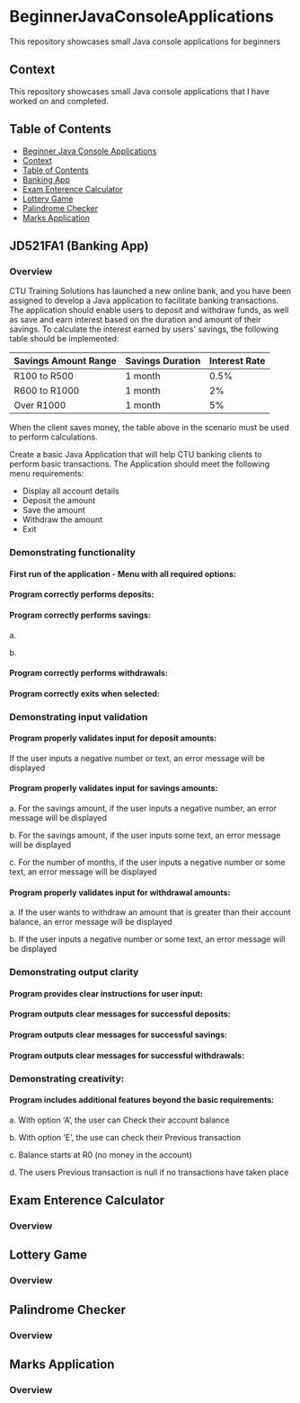 # BeginnerJavaConsoleApplications
This repository showcases small Java console applications for beginners

## Context
This repository showcases small Java console applications that I have worked on and completed.

## Table of Contents
- [Beginner Java Console Applications](#beginnerjavaconsoleapplications)
- [Context](#context)
- [Table of Contents](#table-of-contents)
- [Banking App](#jd521fa1-banking-app)
- [Exam Enterence Calculator](#exam-enterence-calculator)
- [Lottery Game](#lottery-game)
- [Palindrome Checker](#palindrome-checker)
- [Marks Application](#marks-application)



## JD521FA1 (Banking App)
### Overview
CTU Training Solutions has launched a new online bank, and you have been assigned to develop a Java application to facilitate banking transactions. The application should enable users to deposit and withdraw funds, as well as save and earn interest based on the duration and amount of their savings. 
To calculate the interest earned by users' savings, the following table should be implemented: 

| Savings Amount Range | Savings Duration | Interest Rate |
|----------------------|------------------|---------------|
| R100 to R500         | 1 month          | 0.5%          |
| R600 to R1000        | 1 month          | 2%            |
| Over R1000           | 1 month          | 5%            |

When the client saves money, the table above in the scenario must be used to perform calculations.


Create a basic Java Application that will help CTU banking clients to perform basic transactions. The Application should meet the following menu requirements: 
- Display all account details
- Deposit the amount
- Save the amount
- Withdraw the amount
- Exit

### Demonstrating functionality
#### First run of the application - Menu with all required options:


#### Program correctly performs deposits:


#### Program correctly performs savings:
a. 


b. 


#### Program correctly performs withdrawals:


#### Program correctly exits when selected:



### Demonstrating input validation
#### Program properly validates input for deposit amounts:
If the user inputs a negative number or text, an error message will be displayed



#### Program properly validates input for savings amounts:
a. For the savings amount, if the user inputs a negative number, an error message will be displayed


b. For the savings amount, if the user inputs some text, an error message will be displayed


c. For the number of months, if the user inputs a negative number or some text, an error message will be displayed


#### Program properly validates input for withdrawal amounts:
a. If the user wants to withdraw an amount that is greater than their account balance, an error message will be displayed


b. If the user inputs a negative number or some text, an error message will be displayed

### Demonstrating output clarity
#### Program provides clear instructions for user input:


#### Program outputs clear messages for successful deposits:


#### Program outputs clear messages for successful savings:


#### Program outputs clear messages for successful withdrawals:


### Demonstrating creativity:
#### Program includes additional features beyond the basic requirements:
a. With option ‘A’, the user can Check their account balance


b. With option ‘E’, the use can check their Previous transaction


c. Balance starts at R0 (no money in the account)


d. The users Previous transaction is null if no transactions have taken place






## Exam Enterence Calculator
### Overview





## Lottery Game
### Overview




## Palindrome Checker
### Overview





## Marks Application
### Overview



